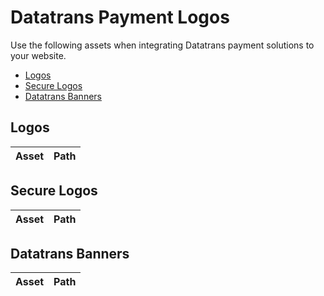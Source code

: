 # Datatrans Payment Logos

Use the following assets when integrating Datatrans payment solutions to your
website.

- [Logos](#logos)
- [Secure Logos](#secure-logos)
- [Datatrans Banners](#datatrans-banners)

## Logos

| Asset | Path |
| ----- | ---- |
<!-- LOGOS -->

## Secure Logos

| Asset | Path |
| ----- | ---- |
<!-- SECURE_LOGOS -->

## Datatrans Banners

| Asset | Path |
| ----- | ---- |
<!-- BANNERS -->
